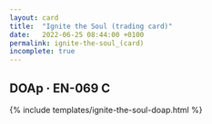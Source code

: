 ```yaml
---
layout: card
title:  "Ignite the Soul (trading card)"
date:   2022-06-25 08:44:00 +0100
permalink: ignite-the-soul_(card)
incomplete: true
---
```


## DOAp &middot; EN-069 C

{% include templates/ignite-the-soul-doap.html %}